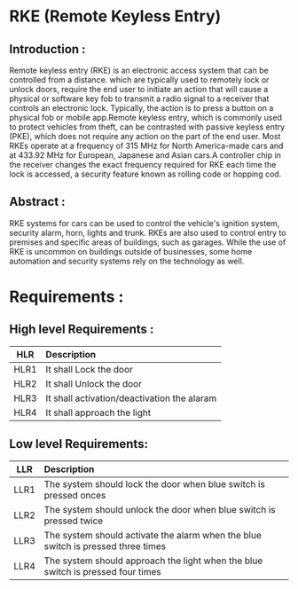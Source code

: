 # RKE (Remote Keyless Entry) 

## Introduction :
  
Remote keyless entry (RKE) is an electronic access system that can be controlled from a distance. which are typically used to remotely lock or unlock doors, require the end user to initiate an action that will cause a physical or software key fob to transmit a radio signal to a receiver that controls an electronic lock. Typically, the action is to press a button on a physical fob or mobile app.Remote keyless entry, which is commonly used to protect vehicles from theft, can be contrasted with passive keyless entry (PKE), which does not require any action on the part of the end user. Most RKEs operate at a frequency of 315 MHz for North America-made cars and at 433.92 MHz for European, Japanese and Asian cars.A controller chip in the receiver changes the exact frequency required for RKE each time the lock is accessed, a security feature known as rolling code or hopping cod.

## Abstract :
 RKE systems for cars can be used to control the vehicle's ignition system, security alarm, horn, lights and trunk. RKEs are also used to control entry to premises and specific areas of buildings, such as garages. While the use of RKE is uncommon on buildings outside of businesses, some home automation and security systems rely on the technology as well.


# Requirements :
## High level Requirements :
|    HLR                        |              Description                  |  
 |-------------------------------|:------------------------------------------|
 | HLR1                          | It shall Lock the door   |
 |  HLR2                        | It shall Unlock the door  |
 | HLR3                          |It shall activation/deactivation the alaram  |
 | HLR4                          | It shall approach the light | 

 
## Low level Requirements:
|    LLR       |              Description                  |
|-------------------------------|:------------------------------------------|
| LLR1 | The system should lock the door when blue switch is pressed onces |
| LLR2 |The system should unlock the door when blue switch is pressed twice |
| LLR3 | The system should activate the alarm when the blue switch is pressed three times|
| LLR4 |The system should approach the light when the blue switch is pressed four times|

